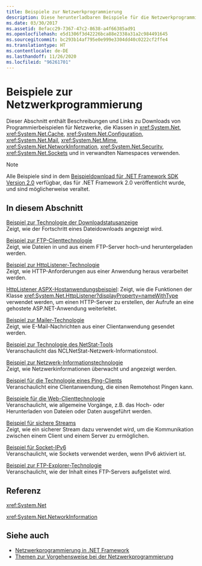 ```yaml
---
title: Beispiele zur Netzwerkprogrammierung
description: Diese herunterladbaren Beispiele für die Netzwerkprogrammierung können Sie für System.Net-Klassen und erweiterte Klassen (.NET Framework) verwenden.
ms.date: 03/30/2017
ms.assetid: 8efacc29-7367-47c2-8638-a4f66385ad91
ms.openlocfilehash: e5d1306f3d42226bca88e2338a31a2c984491645
ms.sourcegitcommit: bc293b14af795e0e999e3304dd40c0222cf2ffe4
ms.translationtype: HT
ms.contentlocale: de-DE
ms.lasthandoff: 11/26/2020
ms.locfileid: "96261701"
---
```

# <a name="network-programming-samples"></a>Beispiele zur Netzwerkprogrammierung

Dieser Abschnitt enthält Beschreibungen und Links zu Downloads von Programmierbeispielen für Netzwerke, die Klassen in <xref:System.Net>, <xref:System.Net.Cache>, <xref:System.Net.Configuration>, <xref:System.Net.Mail>, <xref:System.Net.Mime>, <xref:System.Net.NetworkInformation>, <xref:System.Net.Security>, <xref:System.Net.Sockets> und in verwandten Namespaces verwenden.
  
> [!NOTE]
> Alle Beispiele sind in dem [Beispieldownload für .NET Framework SDK Version 2.0](https://www.microsoft.com/download/confirmation.aspx?id=22181) verfügbar, das für .NET Framework 2.0 veröffentlicht wurde, und sind möglicherweise veraltet.

## <a name="in-this-section"></a>In diesem Abschnitt  

 [Beispiel zur Technologie der Downloadstatusanzeige](/previous-versions/dotnet/netframework-3.0/t8w6294a(v=vs.85))  
 Zeigt, wie der Fortschritt eines Dateidownloads angezeigt wird.  
  
 [Beispiel zur FTP-Clienttechnologie](/previous-versions/dotnet/netframework-3.0/b7810t5c(v=vs.85))  
 Zeigt, wie Dateien in und aus einem FTP-Server hoch-und heruntergeladen werden.  
  
 [Beispiel zur HttpListener-Technologie](/previous-versions/dotnet/netframework-3.0/y7cbb2y2(v=vs.85))  
 Zeigt, wie HTTP-Anforderungen aus einer Anwendung heraus verarbeitet werden.  

 [HttpListener ASPX-Hostanwendungsbeispiel](/previous-versions/visualstudio/visual-studio-2008/dd767375(v=vs.90)): Zeigt, wie die Funktionen der Klasse <xref:System.Net.HttpListener?displayProperty=nameWithType> verwendet werden, um einen HTTP-Server zu erstellen, der Aufrufe an eine gehostete ASP.NET-Anwendung weiterleitet.
  
 [Beispiel zur Mailer-Technologie](/previous-versions/dotnet/netframework-3.0/whw7xbk2(v=vs.85))  
 Zeigt, wie E-Mail-Nachrichten aus einer Clientanwendung gesendet werden.  
  
 [Beispiel zur Technologie des NetStat-Tools](/previous-versions/dotnet/netframework-3.0/ks32hs88(v=vs.85))  
 Veranschaulicht das NCLNetStat-Netzwerk-Informationstool.  
  
 [Beispiel zur Netzwerk-Informationstechnologie](/previous-versions/dotnet/netframework-3.0/2xatedhd(v=vs.85))  
 Zeigt, wie Netzwerkinformationen überwacht und angezeigt werden.  
  
 [Beispiel für die Technologie eines Ping-Clients](/previous-versions/dotnet/netframework-3.0/5253acs7(v=vs.85))  
 Veranschaulicht eine Clientanwendung, die einen Remotehost Pingen kann.  
  
 [Beispiele für die Web-Clienttechnologie](/previous-versions/dotnet/netframework-3.0/fxk992zc(v=vs.85))  
 Veranschaulicht, wie allgemeine Vorgänge, z.B. das Hoch- oder Herunterladen von Dateien oder Daten ausgeführt werden.  
  
 [Beispiel für sichere Streams](/previous-versions/dotnet/netframework-3.0/ms180980(v=vs.85))  
 Zeigt, wie ein sicherer Stream dazu verwendet wird, um die Kommunikation zwischen einem Client und einem Server zu ermöglichen.  
  
 [Beispiel für Socket-IPv6](/previous-versions/dotnet/netframework-3.0/ms180981(v=vs.85))  
 Veranschaulicht, wie Sockets verwendet werden, wenn IPv6 aktiviert ist.  
  
 [Beispiel zur FTP-Explorer-Technologie](/previous-versions/dotnet/netframework-3.0/ms233623(v=vs.85))  
 Veranschaulicht, wie der Inhalt eines FTP-Servers aufgelistet wird.  

## <a name="reference"></a>Referenz  

 <xref:System.Net>  
  
 <xref:System.Net.NetworkInformation>  
  
## <a name="see-also"></a>Siehe auch

- [Netzwerkprogrammierung in .NET Framework](index.md)
- [Themen zur Vorgehensweise bei der Netzwerkprogrammierung](network-programming-how-to-topics.md)
